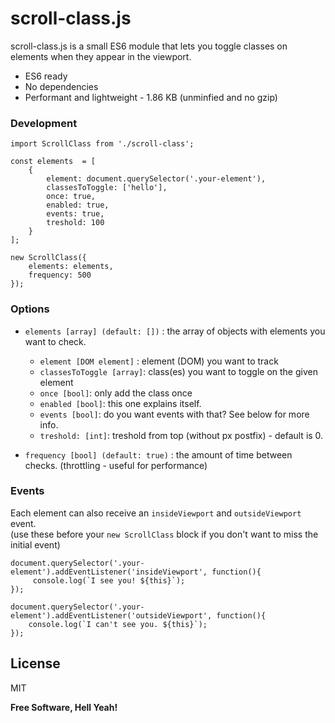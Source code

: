 # scroll-class.js

scroll-class.js is a small ES6 module that lets you toggle classes on elements when they appear in the viewport.

  - ES6 ready
  - No dependencies
  - Performant and lightweight - 1.86 KB (unminfied and no gzip)

### Development

```
import ScrollClass from './scroll-class';

const elements  = [
    {
    	element: document.querySelector('.your-element'),
    	classesToToggle: ['hello'],
    	once: true,
    	enabled: true,
    	events: true,
    	treshold: 100
    }
];

new ScrollClass({
    elements: elements,
    frequency: 500
});
```

### Options
 - `elements [array] (default: [])` : the array of objects with elements you want to check.
     - `element [DOM element]` : element (DOM) you want to track
     - `classesToToggle [array]`: class(es) you want to toggle on the given element
     - `once [bool]`: only add the class once
     - `enabled [bool]`: this one explains itself.
     - `events [bool]`: do you want events with that? See below for more info.
     - `treshold: [int]`: treshold from top (without px postfix) - default is 0.


 - `frequency [bool] (default: true)` : the amount of time between checks. (throttling - useful for performance)

### Events

Each element can also receive an `insideViewport` and `outsideViewport` event.<br />
(use these before your `new ScrollClass` block if you don't want to miss the initial event)

```
document.querySelector('.your-element').addEventListener('insideViewport', function(){
     console.log(`I see you! ${this}`);
});

document.querySelector('.your-element').addEventListener('outsideViewport', function(){
    console.log(`I can't see you. ${this}`);
});
```

License
----

MIT

**Free Software, Hell Yeah!**
